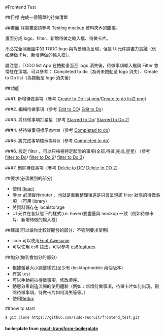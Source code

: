 #Frontend Test

##目標
完成一個簡單的待做清單

##畫面
詳盡畫面請參考 Testing mockup 資料夾內的圖檔。

畫面分成 logo、filter、新增待做之輸入框、待做卡片。

不必完全照著圖中的 TODO logo 與背景顏色呈現，但是 UI元件請盡力實踐（例如待做卡片、新增待做的輸入框）。

請注意，TODO list App 在捲動畫面至 logo 消失後，待做事項輸入框與 Filter 會常駐在頂端，可以參考：
Completed to do（為尚未捲動至 logo 消失）、Create to Do list（為捲動至 logo 消失後）

##功能

###1. 新增待做事項（參考 [Create to Do list.png](/Testing%20mockup/Completed%20to%20do.png)/[Create to do list2.png](/Testing%20mockup/Create%20to%20Do%20list2.png)）

###2. 編輯待做事項（參考 [Edit to DO](/Testing%20mockup/Edit%20to%20DO.png)/ [Edit to Do](/Testing%20mockup/Edit%20to%20DO%202.png)）

###3. 將待做事項打星星（參考 [Starred to Do](/Testing%20mockup/Starred%20to%20Do.png)/ [Starred to Do 2](/Testing%20mockup/Starred%20to%20Do%202.png)）

###4. 將待做事項標示為`完成`（參考 [Completed to do](/Testing%20mockup/Completed%20to%20do.png)）

###5. 將完成事項標示為`待做`（參考 [Completed to do](/Testing%20mockup/Completed%20to%20do.png)）

###6. 設定 filter ，可以只檢視特定狀態的事項(全部,待做,完成,星星) （參考 [filter to Do](/Testing%20mockup/filter%20to%20Do.png)/ [filter to Do 2](/Testing%20mockup/filter%20to%20Do%202.png)/ [filter to Do 3](/Testing%20mockup/filter%20to%20Do%203.png)）

###7. 刪除待做事項（參考 [Delete to DO](/Testing%20mockup/Delete%20to%20DO.png)/ [Delete to DO 2](/Testing%20mockup/Delete%20to%20DO%202.png)）

##要求(必須做到的部分)
* 使用 [React](https://facebook.github.io/react/)
* filter 必須實作router ，也就是重新整理後還是只會呈現該 filter 狀態的待做事項，(可用 library)
* 將資料儲存在 localstorage
* UI 元件在各狀態下的樣式(i.e. hover)要盡量與 mockup 一致（例如待做卡片、新增待做的輸入框）

##建議(可以讓你比較好開發的部分，不強制要求使用)
* icon 可以使用[Font Awesome](http://fontawesome.io/)
* 可以使用 es6 語法，可以參考 [es6features](https://github.com/lukehoban/es6features)

##加分(做到會加分的部分)
* 根據螢幕大小調整樣式(至少有 desktop/mobile 兩個版本)
* 有寫 test
* 可以手動拖拉待做事項，修改順序。
* 動態效果創造流暢的使用體驗（例如：新增待做事項，待做卡片如何出現。刪除待做事項，待做卡片如何消失等等。）
* 使用[Redux](http://redux.js.org/)

##how to start
```sh
$ git clone https://github.com/sudo-recruit/frontend_test.git

```


#### boilerplate from [react-transform-boilerplate](https://github.com/gaearon/react-transform-boilerplate)
